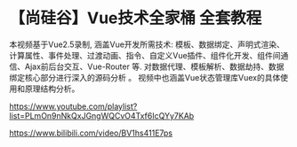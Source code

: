 【尚硅谷】Vue技术全家桶 全套教程
===
本视频基于Vue2.5录制, 涵盖Vue开发所需技术: 模板、数据绑定、声明式渲染、计算属性、事件处理、过渡动画、指令、自定义Vue插件、组件化开发、组件间通信、Ajax前后台交互、Vue-Router 等. 对数据代理、模板解析、数据劫持、数据绑定核心部分进行深入的源码分析 。
视频中也涵盖Vue状态管理库Vuex的具体使用和原理结构分析。

https://www.youtube.com/playlist?list=PLmOn9nNkQxJGngWQCvO4Txf6IcQYy7KAb

https://www.bilibili.com/video/BV1hs411E7ps
